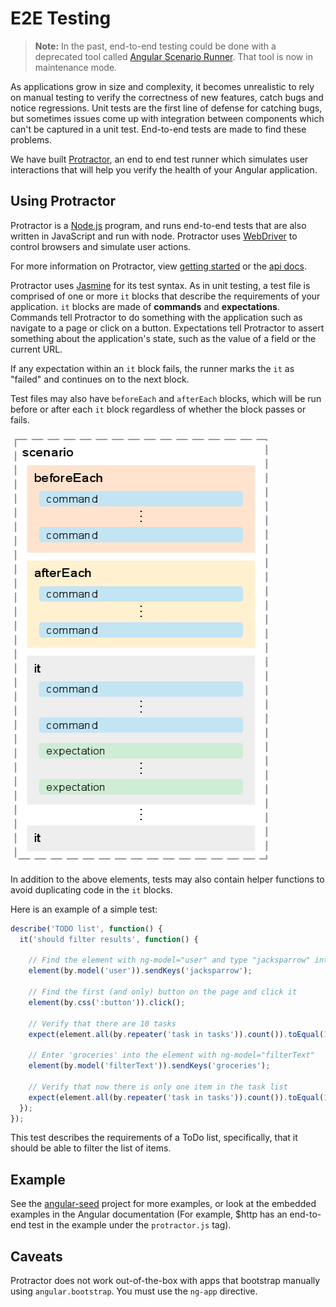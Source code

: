 <!--
{
"name" : "e2e-testing",
"version" : "0.1",
"title" : "E2E Testing",
"description" : "Help you verify the health of your Angular application.",
"homepage" : "https://docs.angularjs.org/guide",
"freshnessDate" : 2015-06-02,
"license" : "CC BY 3.0"
}
-->


<!-- @section -->

# E2E Testing

> **Note:** In the past, end-to-end testing could be done with a deprecated tool called
>[Angular Scenario Runner](http://code.angularjs.org/1.2.16/docs/guide/e2e-testing). That tool
>is now in maintenance mode.

As applications grow in size and complexity, it becomes unrealistic to rely on manual testing to
verify the correctness of new features, catch bugs and notice regressions. Unit tests
are the first line of defense for catching bugs, but sometimes issues come up with integration
between components which can't be captured in a unit test. End-to-end tests are made to find
these problems.

We have built [Protractor](https://github.com/angular/protractor), an end
to end test runner which simulates user interactions that will help you verify the health of your
Angular application.


<!-- @section -->

## Using Protractor

Protractor is a [Node.js](http://nodejs.org) program, and runs end-to-end tests that are also
written in JavaScript and run with node. Protractor uses [WebDriver](https://code.google.com/p/selenium/wiki/GettingStarted)
to control browsers and simulate user actions.

For more information on Protractor, view [getting started](http://angular.github.io/protractor/#/getting-started)
or the [api docs](http://angular.github.io/protractor/#/api).

Protractor uses [Jasmine](http://jasmine.github.io/1.3/introduction.html) for its test syntax.
As in unit testing, a test file is comprised of one or
more `it` blocks that describe the requirements of your application. `it` blocks are made of
**commands** and **expectations**. Commands tell Protractor to do something with the application
such as navigate to a page or click on a button. Expectations tell Protractor to assert something
about the application's state, such as the value of a field or the current URL.

If any expectation within an `it` block fails, the runner marks the `it` as "failed" and continues
on to the next block.

Test files may also have `beforeEach` and `afterEach` blocks, which will be run before or after
each `it` block regardless of whether the block passes or fails.

<img src="img/guide/scenario_runner.png">

In addition to the above elements, tests may also contain helper functions to avoid duplicating
code in the `it` blocks.

Here is an example of a simple test:

```js
describe('TODO list', function() {
  it('should filter results', function() {

    // Find the element with ng-model="user" and type "jacksparrow" into it
    element(by.model('user')).sendKeys('jacksparrow');

    // Find the first (and only) button on the page and click it
    element(by.css(':button')).click();

    // Verify that there are 10 tasks
    expect(element.all(by.repeater('task in tasks')).count()).toEqual(10);

    // Enter 'groceries' into the element with ng-model="filterText"
    element(by.model('filterText')).sendKeys('groceries');

    // Verify that now there is only one item in the task list
    expect(element.all(by.repeater('task in tasks')).count()).toEqual(1);
  });
});
```

This test describes the requirements of a ToDo list, specifically, that it should be able to
filter the list of items.


<!-- @section -->

## Example
See the [angular-seed](https://github.com/angular/angular-seed) project for more examples, or look
at the embedded examples in the Angular documentation (For example, $http
has an end-to-end test in the example under the `protractor.js` tag).


<!-- @section -->

## Caveats

Protractor does not work out-of-the-box with apps that bootstrap manually using
`angular.bootstrap`. You must use the `ng-app` directive.

